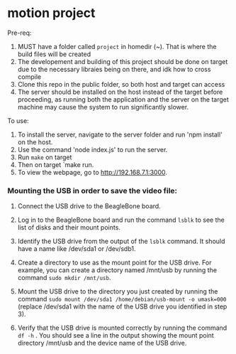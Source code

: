 # motion project

Pre-req:

1. MUST have a folder called `project` in homedir (~). That is where the build files will be created
2. The developement and building of this project should be done on target due to the necessary libraies being on there, and idk how to cross compile
3. Clone this repo in the public folder, so both host and target can access
4. The server should be installed on the host instead of the target before proceeding, as running both the application and the server on the target machine may cause the system to run significantly slower.

To use:
1. To install the server, navigate to the server folder and run 'npm install' on the host.
2. Use the command 'node index.js' to run the server.
3. Run `make` on target
4. Then on target `make run.
5. To view the webpage, go to http://192.168.7.1:3000.


### Mounting the USB in order to save the video file:

1. Connect the USB drive to the BeagleBone board.

2. Log in to the BeagleBone board and run the command `lsblk` to see the list of disks and their mount points.

3. Identify the USB drive from the output of the `lsblk` command. It should have a name like /dev/sda1 or /dev/sdb1.

4. Create a directory to use as the mount point for the USB drive. For example, you can create a directory named /mnt/usb by running the command `sudo mkdir /mnt/usb`.

5. Mount the USB drive to the directory you just created by running the command `sudo mount /dev/sda1 /home/debian/usb-mount -o umask=000` (replace /dev/sda1 with the name of the USB drive you identified in step 3).

6. Verify that the USB drive is mounted correctly by running the command `df -h` . You should see a line in the output showing the mount point directory /mnt/usb and the device name of the USB drive.

